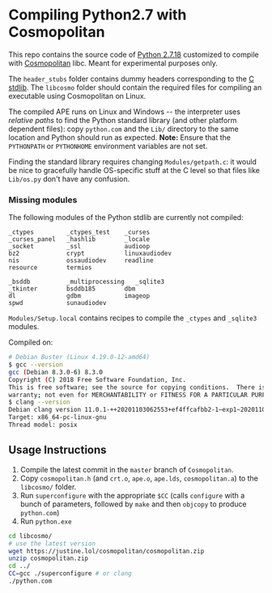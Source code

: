 # Compiling Python2.7 with Cosmopolitan

This repo contains the source code of [Python 2.7.18][py27] customized to
compile with [Cosmopolitan][cosmo] libc.  Meant for experimental purposes only.

The `header_stubs` folder contains dummy headers corresponding to the [C
stdlib][cstdlib]. The `libcosmo` folder should contain the required files for
compiling an executable using Cosmopolitan on Linux.

The compiled APE runs on Linux and Windows -- the interpreter uses *relative
paths* to find the Python standard library (and other platform dependent files):
copy `python.com` and the `Lib/` directory to the same location and Python
should run as expected. **Note:** Ensure that the `PYTHONPATH` or `PYTHONHOME`
environment variables are not set.

Finding the standard library requires changing `Modules/getpath.c`: it would be
nice to gracefully handle OS-specific stuff at the C level so that files like
`Lib/os.py` don't have any confusion.

### Missing modules

The following modules of the Python stdlib are currently not compiled:

```
_ctypes         _ctypes_test    _curses
_curses_panel   _hashlib        _locale
_socket         _ssl            audioop
bz2             crypt           linuxaudiodev
nis             ossaudiodev     readline
resource        termios

_bsddb          _multiprocessing   _sqlite3
_tkinter        bsddb185        dbm
dl              gdbm            imageop
spwd            sunaudiodev
```

`Modules/Setup.local` contains recipes to compile the `_ctypes` and `_sqlite3`
modules.


Compiled on:

```bash
# Debian Buster (Linux 4.19.0-12-amd64)
$ gcc --version
gcc (Debian 8.3.0-6) 8.3.0
Copyright (C) 2018 Free Software Foundation, Inc.
This is free software; see the source for copying conditions.  There is NO
warranty; not even for MERCHANTABILITY or FITNESS FOR A PARTICULAR PURPOSE.
$ clang --version
Debian clang version 11.0.1-++20201103062553+ef4ffcafbb2-1~exp1~20201103053214.125
Target: x86_64-pc-linux-gnu
Thread model: posix
```


## Usage Instructions

1. Compile the latest commit in the `master` branch of `Cosmopolitan`.
2. Copy `cosmopolitan.h` (and `crt.o`, `ape.o`, `ape.lds`, `cosmopolitan.a`) to
   the `libcosmo/` folder.
3. Run `superconfigure` with the appropriate `$CC` (calls `configure` with a bunch of parameters, followed
   by `make` and then `objcopy` to produce `python.com`)
4. Run `python.exe`

```bash
cd libcosmo/
# use the latest version
wget https://justine.lol/cosmopolitan/cosmopolitan.zip
unzip cosmopolitan.zip
cd ../
CC=gcc ./superconfigure # or clang
./python.com
```

[py27]: https://www.python.org/downloads/release/python-2718/
[cosmo]: https://github.com/jart/cosmopolitan
[cstdlib]: https://en.cppreference.com/w/c/header
